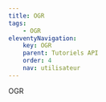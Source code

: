 ```yaml
---
title: OGR
tags:
    - OGR
eleventyNavigation:
    key: OGR
    parent: Tutoriels API
    order: 4
    nav: utilisateur
---
```


OGR
